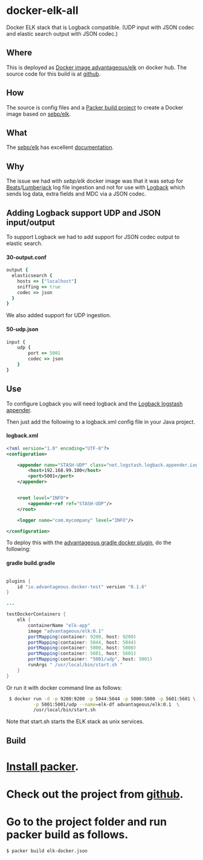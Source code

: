 # docker-elk-all
Docker ELK stack that is Logback compatible.
(UDP input with JSON codec and elastic search output with JSON codec.)

## Where
This is deployed as [Docker image advantageous/elk](https://hub.docker.com/r/advantageous/elk/)
on docker hub. The source code for this build is at [github](https://github.com/advantageous/docker-elk-all).

## How
The source is config files and a [Packer build project](https://www.packer.io/intro/)
to create a Docker image based on [sebp/elk](https://hub.docker.com/r/sebp/elk/).

## What
The [sebp/elk](https://hub.docker.com/r/sebp/elk/) has excellent
[documentation](http://elk-docker.readthedocs.io/).

## Why
The issue we had with *sebp/elk* docker image was that it was setup for
[Beats](https://www.elastic.co/products/beats)/[Lumberjack](https://github.com/elastic/logstash-forwarder)
log file ingestion and not for use with [Logback](http://logback.qos.ch/) which
sends log data, extra fields and MDC via a JSON codec.

## Adding Logback support UDP and JSON input/output

To support Logback we had to add support for JSON codec output to elastic search.

#### 30-output.conf
```ruby
output {
  elasticsearch {
    hosts => ["localhost"]
    sniffing => true
    codec => json
  }
}
```

We also added support for UDP ingestion.

#### 50-udp.json
```ruby
input {
    udp {
        port => 5001
        codec => json
    }
}
```

## Use

To configure Logback you will need logback and the
[Logback logstash appender](https://github.com/logstash/logstash-logback-encoder).

Then just add the following to a logback.xml config file in your Java project.

#### logback.xml
```xml
<?xml version="1.0" encoding="UTF-8"?>
<configuration>

    <appender name="STASH-UDP" class="net.logstash.logback.appender.LogstashSocketAppender">
        <host>192.168.99.100</host>
        <port>5001</port>
    </appender>


    <root level="INFO">
        <appender-ref ref="STASH-UDP"/>
    </root>

    <logger name="com.mycompany" level="INFO"/>

</configuration>
```

To deploy this with the [advantageous gradle docker plugin](https://github.com/advantageous/docker-test-plugin),
do the following:

#### gradle build.gradle
```java

plugins {
    id "io.advantageous.docker-test" version "0.1.6"
}

...

testDockerContainers {
    elk {
        containerName "elk-app"
        image "advantageous/elk:0.1"
        portMapping(container: 9200, host: 9200)
        portMapping(container: 5044, host: 5044)
        portMapping(container: 5000, host: 5000)
        portMapping(container: 5601, host: 5601)
        portMapping(container: "5001/udp", host: 5001)
        runArgs " /usr/local/bin/start.sh "
    }
}
```

Or run it with docker command line as follows:

```sh
 $ docker run -d -p 9200:9200 -p 5044:5044 -p 5000:5000 -p 5601:5601 \
          -p 5001:5001/udp --name=elk-df advantageous/elk:0.1  \
          /usr/local/bin/start.sh
```

Note that start.sh starts the ELK stack as unix services.

## Build

# [Install packer](https://www.packer.io/intro/getting-started/setup.html).
# Check out the project from [github](https://github.com/advantageous/docker-elk-all).
# Go to the project folder and run packer build as follows.

```sh
$ packer build elk-docker.json
```
